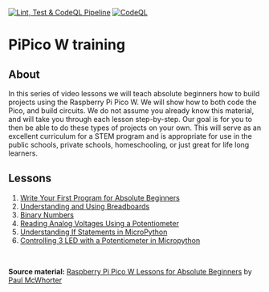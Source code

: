 [![Lint, Test & CodeQL Pipeline](https://github.com/ikostan/pico/actions/workflows/unitest_and_lint_pipeline.yml/badge.svg)](https://github.com/ikostan/pico/actions/workflows/unitest_and_lint_pipeline.yml)
[![CodeQL](https://github.com/ikostan/pico/actions/workflows/codeql.yml/badge.svg)](https://github.com/ikostan/pico/actions/workflows/codeql.yml)

# PiPico W training

## About

In this series of video lessons we will teach absolute beginners how to build projects using the Raspberry Pi Pico W. We will show how to both code the Pico, and build circuits. We do not assume you already know this material, and will take you through each lesson step-by-step. Our goal is for you to then be able to do these types of projects on your own. This will serve as an excellent curriculum for a STEM program and is appropriate for use in the public schools, private schools, homeschooling, or just great for life long learners.

## Lessons

1. [Write Your First Program for Absolute Beginners](https://github.com/ikostan/pico/tree/master/lessons/lesson_1)
2. [Understanding and Using Breadboards](https://github.com/ikostan/pico/tree/master/lessons/lesson_2)
3. [Binary Numbers](https://github.com/ikostan/pico/tree/master/lessons/lesson_3_and_4)
4. [Reading Analog Voltages Using a Potentiometer](https://github.com/ikostan/pico/tree/master/lessons/lesson_5)
5. [Understanding If Statements in MicroPython](https://github.com/ikostan/pico/tree/master/lessons/lesson_6)
6. [Controlling 3 LED with a Potentiometer in Micropython](https://github.com/ikostan/pico/tree/master/lessons/lesson_7)


<br>

**Source material:** [Raspberry Pi Pico W Lessons for Absolute Beginners](https://www.youtube.com/playlist?list=PLGs0VKk2DiYz8js1SJog21cDhkBqyAhC5) by
[Paul McWhorter](https://www.youtube.com/c/mcwhorpj/playlists)
